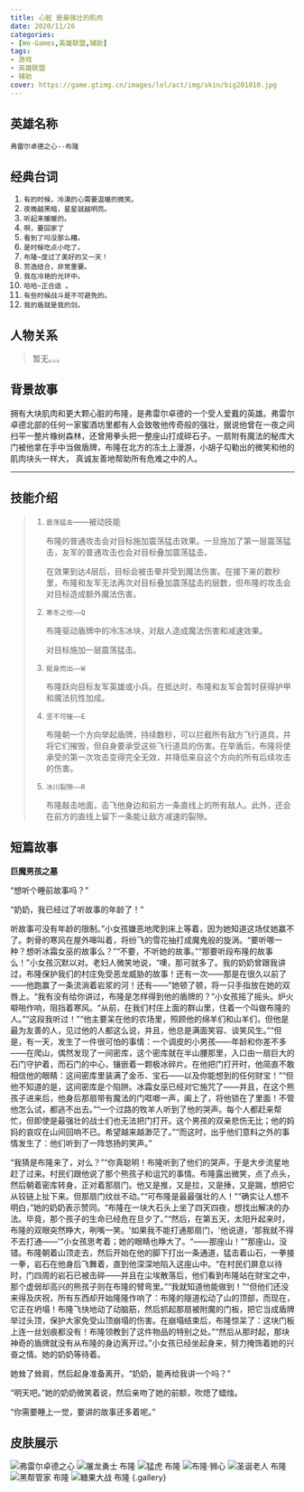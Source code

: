 ```yaml
---
title: 心脏 是最强壮的肌肉
date: 2020/11/26
categories:
- [We-Games,英雄联盟,辅助]
tags:
- 游戏
- 英雄联盟
- 辅助
cover: https://game.gtimg.cn/images/lol/act/img/skin/big201010.jpg
---
```

## 英雄名称

`弗雷尔卓德之心--布隆`

## 经典台词

1. `有的时候，冷漠的心需要温暖的微笑。`
2. `夜晚越黑暗，星星就越明亮。`
3. `听起来暖暖的。`
4. `啊，要回家了`
5. `看到了吗没那么糟。`
6. `是时候吃点小吃了。`
7. `布隆~度过了美好的又一天！`
8. `劳逸结合，非常重要。 `
9. `我在冷艳的光环中。`
10. `哈哈~正合适 。`
11. `有些时候战斗是不可避免的。` 
12. `我的盾就是我的剑。`

## 人物关系

> 暂无。。。

## 背景故事

拥有大块肌肉和更大颗心脏的布隆，是弗雷尔卓德的一个受人爱戴的英雄。弗雷尔卓德北部的任何一家蜜酒坊里都有人会致敬他传奇般的强壮，据说他曾在一夜之间扫平一整片橡树森林，还曾用拳头把一整座山打成碎石子。一扇附有魔法的秘库大门被他拿在手中当做盾牌，布隆在北方的冻土上漫游，小胡子勾勒出的微笑和他的肌肉块头一样大， 真诚友善地帮助所有危难之中的人。

------

## 技能介绍

> 1. `震荡猛击`——被动技能
>
>    布隆的普通攻击会对目标施加震荡猛击效果。一旦施加了第一层震荡猛击，友军的普通攻击也会对目标叠加震荡猛击。
>
>    在效果到达4层后，目标会被击晕并受到魔法伤害。在接下来的数秒里，布隆和友军无法再次对目标叠加震荡猛击的层数，但布隆的攻击会对目标造成额外魔法伤害。
>
> 2. `寒冬之咬——Q`
>
>    布隆驱动盾牌中的冷冻冰块，对敌人造成魔法伤害和减速效果。
>
>    对目标施加一层震荡猛击。
>
> 3. `挺身而出——W`
>
>    布隆跃向目标友军英雄或小兵。在抵达时，布隆和友军会暂时获得护甲和魔法抗性加成。
>
> 4. `坚不可摧——E`
>
>    布隆朝一个方向举起盾牌，持续数秒，可以拦截所有敌方飞行道具，并将它们摧毁，但自身要承受这些飞行道具的伤害。在举盾后，布隆将使承受的第一次攻击变得完全无效，并降低来自这个方向的所有后续攻击的伤害。
>
> 5. `冰川裂隙——R`
>
>    布隆敲击地面，击飞他身边和前方一条直线上的所有敌人。此外，还会在前方的直线上留下一条能让敌方减速的裂隙。

## 短篇故事

**巨魔男孩之墓**

“想听个睡前故事吗？”

“奶奶，我已经过了听故事的年龄了！”

听故事可没有年龄的限制。”小女孩嫌恶地爬到床上等着，因为她知道这场仗她赢不了。刺骨的寒风在屋外嗥叫着，将纷飞的雪花抽打成魔鬼般的旋涡。“要听哪一种？想听冰霜女巫的故事么？”“不要，不听她的故事。”“那要听段布隆的故事么！”小女孩沉默以对。老妇人微笑地说，“噢，那可就多了。我的奶奶曾跟我讲过，布隆保护我们的村庄免受恶龙威胁的故事！还有一次——那是在很久以前了——他跑赢了一条流淌着岩浆的河！还有——”她顿了顿，将一只手指放在她的双唇上。“我有没有给你讲过，布隆是怎样得到他的盾牌的？”小女孩摇了摇头。炉火噼啪作响，阻挡着寒风。“从前，在我们村庄上面的群山里，住着一个叫做布隆的人。”“这段我听过！”“他主要呆在他的农场里，照顾他的绵羊们和山羊们，但他是最为友善的人，见过他的人都这么说，并且，他总是满面笑容、谈笑风生。”“但是，有一天，发生了一件很可怕的事情：一个调皮的小男孩——年龄和你差不多——在爬山，偶然发现了一间密库，这个密库就在半山腰那里，入口由一扇巨大的石门守护着，而石门的中心，镶嵌着一颗极冰碎片。在他把门打开时，他简直不敢相信他的眼睛：这间密库里装满了金币、宝石——以及你能想到的任何财宝！”“但他不知道的是，这间密库是个陷阱。冰霜女巫已经对它施咒了——并且，在这个熊孩子进来后，他身后那扇带有魔法的门哐啷一声，阖上了，将他锁在了里面！不管他怎么试，都逃不出去。”“一个过路的牧羊人听到了他的哭声。每个人都赶来帮忙，但即使是最强壮的战士们也无法把门打开。这个男孩的双亲悲伤无比；他的妈妈的哀叹在山间回响不已。希望越来越渺茫了。”“而这时，出乎他们意料之外的事情发生了：他们听到了一阵悠扬的笑声。”

“我猜是布隆来了，对么？”“你真聪明！布隆听到了他们的哭声，于是大步流星地赶了过来。村民们跟他说了那个熊孩子和诅咒的事情。布隆露出微笑，点了点头，然后朝着密库转身，正对着那扇门。他又是推，又是拉，又是捶，又是踹，想把它从铰链上扯下来。但那扇门纹丝不动。”“可布隆是最最强壮的人！”“确实让人想不明白，”她的奶奶表示赞同。“布隆在一块大石头上坐了四天四夜，想找出解决的办法。毕竟，那个孩子的生命已经危在旦夕了。”“然后，在第五天，太阳升起来时，布隆的双眼突然睁大，咧嘴一笑。'如果我不能打通那扇门，'他说道，'那我就不得不去打通——'”小女孩思考着；她的眼睛也睁大了。“——那座山！”“那座山，没错。布隆朝着山顶走去，然后开始在他的脚下打出一条通道，猛击着山石，一拳接一拳，岩石在他身后飞舞着，直到他深深地陷入这座山中。“在村民们屏息以待时，门四周的岩石已被击碎——并且在尘埃散落后，他们看到布隆站在财宝之中，那个虚弱却高兴的熊孩子则在布隆的臂弯里。”“我就知道他能做到！”“但他们还没来得及庆祝，所有东西却开始隆隆作响了：布隆的隧道松动了山的顶部，而现在，它正在坍塌！布隆飞快地动了动脑筋，然后抓起那扇被附魔的门板，把它当成盾牌举过头顶，保护大家免受山顶崩塌的伤害。在崩塌结束后，布隆惊呆了：这块门板上连一丝划痕都没有！布隆领教到了这件物品的特别之处。”“然后从那时起，那块神奇的盾牌就没有从布隆的身边离开过。”小女孩已经坐起身来，努力掩饰着她的兴奋之情。她的奶奶等待着。

她耸了耸肩，然后起身准备离开。“奶奶，能再给我讲一个吗？”

“明天吧。”她的奶奶微笑着说，然后亲吻了她的前额，吹熄了蜡烛。

“你需要睡上一觉，要讲的故事还多着呢。”

##  皮肤展示 
![](https://game.gtimg.cn/images/lol/act/img/skin/big201000.jpg "弗雷尔卓德之心")
![](https://game.gtimg.cn/images/lol/act/img/skin/big201001.jpg "屠龙勇士 布隆")
![](https://game.gtimg.cn/images/lol/act/img/skin/big201002.jpg "猛虎 布隆")
![](https://game.gtimg.cn/images/lol/act/img/skin/big201003.jpg "布隆·狮心")
![](https://game.gtimg.cn/images/lol/act/img/skin/big201010.jpg "圣诞老人 布隆")
![](https://game.gtimg.cn/images/lol/act/img/skin/big201011.jpg "黑帮管家 布隆")
![](https://game.gtimg.cn/images/lol/act/img/skin/big201024.jpg "糖果大战 布隆")
{.gallery}

